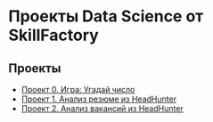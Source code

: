 # Проекты Data Science от SkillFactory

## Проекты

* [Проект 0. Игра: Угадай число](https://github.com/AndreyKhamid/DataScience_StudyProjects/tree/main/PROJECT-0.%20%D0%A3%D0%B3%D0%B0%D0%B4%D0%B0%D0%B9%20%D1%87%D0%B8%D1%81%D0%BB%D0%BE)  
* [Проект 1. Анализ резюме из HeadHunter](https://github.com/AndreyKhamid/DS_HW/tree/main/PROJECT-1.%20Анализ%20резюме%20из%20HeadHunter)
* [Проект 2. Анализ вакансий из HeadHunter](https://github.com/AndreyKhamid/DataScience_StudyProjects/tree/main/PROJECT-2.%20%D0%90%D0%BD%D0%B0%D0%BB%D0%B8%D0%B7%20%D0%B2%D0%B0%D0%BA%D0%B0%D0%BD%D1%81%D0%B8%D0%B9%20%D0%B8%D0%B7%20HeadHunter)